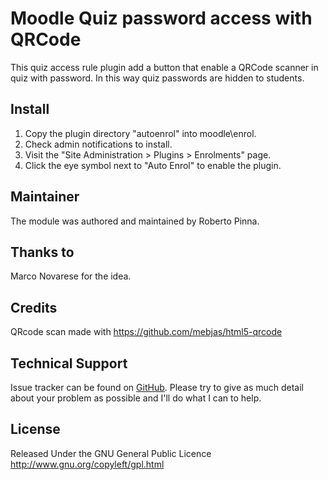 # Moodle Quiz password access with QRCode

This quiz access rule plugin add a button that enable a QRCode scanner in quiz with password.
In this way quiz passwords are hidden to students.

## Install

1. Copy the plugin directory "autoenrol" into moodle\enrol\. 
2. Check admin notifications to install.
3. Visit the "Site Administration > Plugins > Enrolments" page.
4. Click the eye symbol next to "Auto Enrol" to enable the plugin. 

## Maintainer

The module was authored and maintained by Roberto Pinna.

## Thanks to

Marco Novarese for the idea.

## Credits

QRcode scan made with https://github.com/mebjas/html5-qrcode

## Technical Support

Issue tracker can be found on [GitHub](https://github.com/bobopinna/moodle-quizaccess_qrcode/issues). Please
try to give as much detail about your problem as possible and I'll do what I can to help.

## License

Released Under the GNU General Public Licence http://www.gnu.org/copyleft/gpl.html
